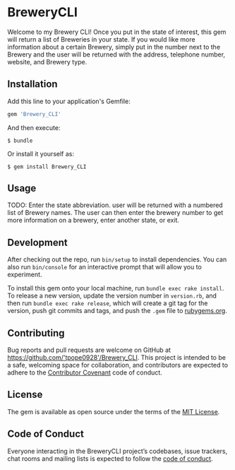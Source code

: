 # BreweryCLI

Welcome to my Brewery CLI! Once you put in the state of interest, this gem will return a list of Breweries in your state. If you would like more information about a certain Brewery, simply put in the number next to the Brewery and the user will be returned with the address, telephone number, website, and Brewery type.

## Installation

Add this line to your application's Gemfile:

```ruby
gem 'Brewery_CLI'
```

And then execute:

    $ bundle

Or install it yourself as:

    $ gem install Brewery_CLI

## Usage

TODO: Enter the state abbreviation. user will be returned with a numbered list of Brewery names. The user can then enter the brewery number to get more information on a brewery, enter another state, or exit.

## Development

After checking out the repo, run `bin/setup` to install dependencies. You can also run `bin/console` for an interactive prompt that will allow you to experiment.

To install this gem onto your local machine, run `bundle exec rake install`. To release a new version, update the version number in `version.rb`, and then run `bundle exec rake release`, which will create a git tag for the version, push git commits and tags, and push the `.gem` file to [rubygems.org](https://rubygems.org).

## Contributing

Bug reports and pull requests are welcome on GitHub at https://github.com/'tpope0928'/Brewery_CLI. This project is intended to be a safe, welcoming space for collaboration, and contributors are expected to adhere to the [Contributor Covenant](http://contributor-covenant.org) code of conduct.

## License

The gem is available as open source under the terms of the [MIT License](https://opensource.org/licenses/MIT).

## Code of Conduct

Everyone interacting in the BreweryCLI project’s codebases, issue trackers, chat rooms and mailing lists is expected to follow the [code of conduct](https://github.com/'tpope0928'/Brewery_CLI/blob/master/CODE_OF_CONDUCT.md).
